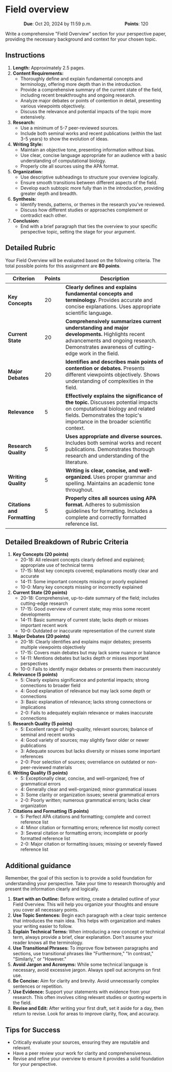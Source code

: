 # Field overview

<p style="text-align: center;">
    <object hspace="50">
        <strong>Due</strong></a>: Oct 20, 2024 by 11:59 p.m.
    </object>
    <object hspace="50">
        <strong>Points</strong></a>: 120
    </object>
</p>

Write a comprehensive "Field Overview" section for your perspective paper, providing the necessary background and context for your chosen topic.

## Instructions

1.  **Length:** Approximately 2.5 pages.
2.  **Content Requirements:**
    -   Thoroughly define and explain fundamental concepts and terminology, offering more depth than in the introduction.
    -   Provide a comprehensive summary of the current state of the field, including recent breakthroughs and ongoing research.
    -   Analyze major debates or points of contention in detail, presenting various viewpoints objectively.
    -   Discuss the relevance and potential impacts of the topic more extensively.
3.  **Research:**
    -   Use a minimum of 5-7 peer-reviewed sources.
    -   Include both seminal works and recent publications (within the last 3-5 years) to show the evolution of ideas.
4.  **Writing Style:**
    -   Maintain an objective tone, presenting information without bias.
    -   Use clear, concise language appropriate for an audience with a basic understanding of computational biology.
    -   Properly cite all sources using the APA format.
5.  **Organization:**
    -   Use descriptive subheadings to structure your overview logically.
    -   Ensure smooth transitions between different aspects of the field.
    -   Develop each subtopic more fully than in the introduction, providing greater depth and breadth.
6.  **Synthesis:**
    -   Identify trends, patterns, or themes in the research you've reviewed.
    -   Discuss how different studies or approaches complement or contradict each other.
7.  **Conclusion:**
    -   End with a brief paragraph that ties the overview to your specific perspective topic, setting the stage for your argument.

## Detailed Rubric

Your Field Overview will be evaluated based on the following criteria. The total possible points for this assignment are **80 points**.

| Criterion | Points | Description |
|-----------|--------|-------------|
| **Key Concepts** | 20 | **Clearly defines and explains fundamental concepts and terminology.** Provides accurate and concise explanations. Uses appropriate scientific language. |
| **Current State** | 20 | **Comprehensively summarizes current understanding and major developments.** Highlights recent advancements and ongoing research. Demonstrates awareness of cutting-edge work in the field. |
| **Major Debates** | 20 | **Identifies and describes main points of contention or debates.** Presents different viewpoints objectively. Shows understanding of complexities in the field. |
| **Relevance** | 5 | **Effectively explains the significance of the topic.** Discusses potential impacts on computational biology and related fields. Demonstrates the topic's importance in the broader scientific context. |
| **Research Quality** | 5 | **Uses appropriate and diverse sources.** Includes both seminal works and recent publications. Demonstrates thorough research and understanding of the literature. |
| **Writing Quality** | 5 | **Writing is clear, concise, and well-organized.** Uses proper grammar and spelling. Maintains an academic tone throughout. |
| **Citations and Formatting** | 5 | **Properly cites all sources using APA format.** Adheres to submission guidelines for formatting. Includes a complete and correctly formatted reference list. |

## Detailed Breakdown of Rubric Criteria

1.  **Key Concepts (20 points)**
    -   20-18: All relevant concepts clearly defined and explained; appropriate use of technical terms
    -   17-15: Most key concepts covered; explanations mostly clear and accurate
    -   14-11: Some important concepts missing or poorly explained
    -   10-0: Many key concepts missing or incorrectly explained
2.  **Current State (20 points)**
    -   20-18: Comprehensive, up-to-date summary of the field; includes cutting-edge research
    -   17-15: Good overview of current state; may miss some recent developments
    -   14-11: Basic summary of current state; lacks depth or misses important recent work
    -   10-0: Outdated or inaccurate representation of the current state
3.  **Major Debates (20 points)**
    -   20-18: Clearly identifies and explains major debates; presents multiple viewpoints objectively
    -   17-15: Covers main debates but may lack some nuance or balance
    -   14-11: Mentions debates but lacks depth or misses important perspectives
    -   10-0: Fails to identify major debates or presents them inaccurately
4.  **Relevance (5 points)**
    -   5: Clearly explains significance and potential impacts; strong connections to broader field
    -   4: Good explanation of relevance but may lack some depth or connections
    -   3: Basic explanation of relevance; lacks strong connections or implications
    -   2-0: Fails to adequately explain relevance or makes inaccurate connections
5.  **Research Quality (5 points)**
    -   5: Excellent range of high-quality, relevant sources; balance of seminal and recent works
    -   4: Good variety of sources; may slightly favor older or newer publications
    -   3: Adequate sources but lacks diversity or misses some important references
    -   2-0: Poor selection of sources; overreliance on outdated or non-peer-reviewed materials
6.  **Writing Quality (5 points)**
    -   5: Exceptionally clear, concise, and well-organized; free of grammatical errors
    -   4: Generally clear and well-organized; minor grammatical issues
    -   3: Some clarity or organization issues; several grammatical errors
    -   2-0: Poorly written; numerous grammatical errors; lacks clear organization
7.  **Citations and Formatting (5 points)**
    -   5: Perfect APA citations and formatting; complete and correct reference list
    -   4: Minor citation or formatting errors; reference list mostly correct
    -   3: Several citation or formatting errors; incomplete or poorly formatted reference list
    -   2-0: Major citation or formatting issues; missing or severely flawed reference list

## Additional guidance

Remember, the goal of this section is to provide a solid foundation for understanding your perspective.
Take your time to research thoroughly and present the information clearly and logically.

1.  **Start with an Outline:** Before writing, create a detailed outline of your Field Overview. This will help you organize your thoughts and ensure you cover all necessary points.
2.  **Use Topic Sentences:** Begin each paragraph with a clear topic sentence that introduces the main idea. This helps with organization and makes your writing easier to follow.
3.  **Explain Technical Terms:** When introducing a new concept or technical term, always provide a brief, clear explanation. Don't assume your reader knows all the terminology.
4.  **Use Transitional Phrases:** To improve flow between paragraphs and sections, use transitional phrases like "Furthermore," "In contrast," "Similarly," or "However."
5.  **Avoid Jargon and Acronyms:** While some technical language is necessary, avoid excessive jargon. Always spell out acronyms on first use.
6.  **Be Concise:** Aim for clarity and brevity. Avoid unnecessarily complex sentences or repetition.
7.  **Use Evidence:** Support your statements with evidence from your research. This often involves citing relevant studies or quoting experts in the field.
8.  **Revise and Edit:** After writing your first draft, set it aside for a day, then return to revise. Look for areas to improve clarity, flow, and accuracy.

## Tips for Success

-   Critically evaluate your sources, ensuring they are reputable and relevant.
-   Have a peer review your work for clarity and comprehensiveness.
-   Revise and refine your overview to ensure it provides a solid foundation for your perspective.
